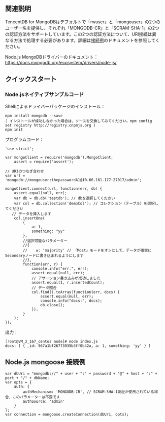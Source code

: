 ## 関連説明
TencentDB for MongoDBはデフォルトで「rwuser」と「mongouser」の2つのユーザー名を提供し、それぞれ「MONGODB-CR」と「SCRAM-SHA-1」の2つの認証方法をサポートしています。この2つの認証方法について、URI接続は異なる方法で処理する必要があります。詳細は[接続例](https://cloud.tencent.com/doc/product/240/3563)のドキュメントを参照してください。

Node.js MongoDBドライバーのドキュメント：
https://docs.mongodb.org/ecosystem/drivers/node-js/

## クイックスタート
### Node.jsネイティブサンプルコード
Shellによるドライバーパッケージのインストール：
```
npm install mongodb --save
( インストールが成功しなかった場合は、ソースを交換してみてください。npm config set registry http://registry.cnpmjs.org )
npm init
```
プログラムコード：
```
'use strict';

var mongoClient = require('mongodb').MongoClient,
    assert = require('assert');

// URIのつなぎ合わせ
var url = 'mongodb://mongouser:thepasswordA1@10.66.161.177:27017/admin';

mongoClient.connect(url, function(err, db) {
	assert.equal(null, err);
	var db = db.db('testdb'); // dbを選択してください
	var col = db.collection('demoCol'); // コレクション（テーブル）を選択してください
   // データを挿入します
    col.insertOne(
        {
            a: 1,
            something: "yy"
        },
        //選択可能なパラメーター
        //{
        //    w: 'majority' // 「Most」モードをオンにして、データが確実にSecondaryノードに書き込まれるようにします
        //},
        function(err, r) {
            console.info("err:", err);
            assert.equal(null, err);
            // アサーション書き込みが成功しました
            assert.equal(1, r.insertedCount);
            // データ照合
            col.find().toArray(function(err, docs) {
                assert.equal(null, err);
                console.info("docs:", docs);
                db.close();
            });
        }
    );
});
```

出力：

```
[root@VM_2_167_centos node]# node index.js
docs: [ { _id: 567a1bf26773935b3ff0b42a, a: 1, something: 'yy' } ]
```

## Node.js mongoose 接続例

```
var dbUri = "mongodb://" + user + ":" + password + "@" + host + ":" + port + "/" + dbName;
var opts = {
    auth: {
        authMechanism: 'MONGODB-CR', // SCRAM-SHA-1認証が使用されている場合、このパラメーターは不要です
        authSource: 'admin'
    }
};
var connection = mongoose.createConnection(dbUri, opts);
```

